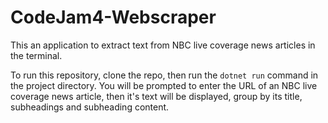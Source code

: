 # CodeJam4-Webscraper

This an application to extract text from NBC live coverage news articles in the terminal.

To run this repository, clone the repo, then run the ``dotnet run`` command in the project directory. You will be prompted to enter the URL of an NBC live coverage news article, then it's text will be displayed, group by its title, subheadings and subheading content.
